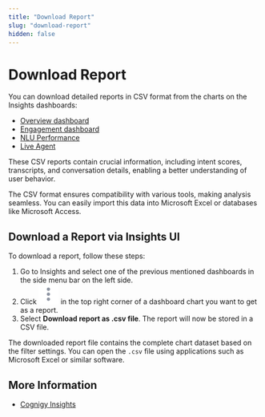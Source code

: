 ```yaml
---
title: "Download Report" 
slug: "download-report" 
hidden: false 
---
```


# Download Report

You can download detailed reports in CSV format from the charts on the Insights dashboards:

- [Overview dashboard](dashboard-overview.md)
- [Engagement dashboard](dashboard-engagement.md)
- [NLU Performance](dashboard-nlu-performance.md)
- [Live Agent](dashboard-live-agent.md)

These CSV reports contain crucial information, including intent scores, transcripts, and conversation details, enabling a better understanding of user behavior.

The CSV format ensures compatibility with various tools, making analysis seamless.
You can easily import this data into Microsoft Excel or databases like Microsoft Access.

## Download a Report via Insights UI

To download a report, follow these steps:

1. Go to Insights and select one of the previous mentioned dashboards in the side menu bar on the left side.
2. Click ![vertical ellipsis](../assets/icons/vertical-ellipsis.svg) in the top right corner of a dashboard chart you want to get as a report. 
3. Select **Download report as .csv file**. The report will now be stored in a CSV file.

The downloaded report file contains the complete chart dataset based on the filter settings. You can open the `.csv` file using applications such as Microsoft Excel or similar software.

## More Information

- [Cognigy Insights](cognigy-insights.md)